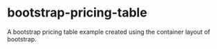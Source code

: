 # bootstrap-pricing-table
A bootstrap pricing table example created using the container layout of bootstrap.
